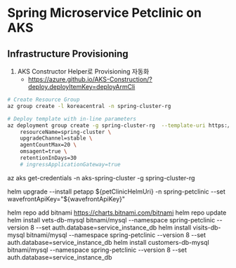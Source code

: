 # Spring Microservice Petclinic on AKS

## Infrastructure Provisioning

1. AKS Constructor Helper로 Provisioning 자동화
    * https://azure.github.io/AKS-Construction/?deploy.deployItemKey=deployArmCli

```bash
# Create Resource Group
az group create -l koreacentral -n spring-cluster-rg

# Deploy template with in-line parameters
az deployment group create -g spring-cluster-rg  --template-uri https://github.com/Azure/AKS-Construction/releases/download/0.9.0/main.json --parameters \
	resourceName=spring-cluster \
	upgradeChannel=stable \
	agentCountMax=20 \
	omsagent=true \
	retentionInDays=30 
	# ingressApplicationGateway=true

```

az aks get-credentials -n aks-spring-cluster -g spring-cluster-rg


helm upgrade --install petapp ${petClinicHelmUri} -n spring-petclinic --set wavefrontApiKey="${wavefrontApiKey}"


helm repo add bitnami https://charts.bitnami.com/bitnami
helm repo update
helm install vets-db-mysql bitnami/mysql --namespace spring-petclinic --version 8 --set auth.database=service_instance_db
helm install visits-db-mysql bitnami/mysql --namespace spring-petclinic  --version 8 --set auth.database=service_instance_db
helm install customers-db-mysql bitnami/mysql --namespace spring-petclinic  --version 8 --set auth.database=service_instance_db